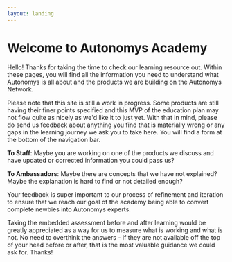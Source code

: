 ```yaml
---
layout: landing
---
```


# Welcome to Autonomys Academy

Hello! Thanks for taking the time to check our learning resource out. Within these pages, you will find all the information you need to understand what Autonomys is all about and the products we are building on the Autonomys Network.

Please note that this site is still a work in progress. Some products are still having their finer points specified and this MVP of the education plan may not flow quite as nicely as we'd like it to just yet. With that in mind, please do send us feedback about anything you find that is materially wrong or any gaps in the learning journey we ask you to take here. You will find a form at the bottom of the navigation bar.

**To Staff**: Maybe you are working on one of the products we discuss and have updated or corrected information you could pass us?

**To Ambassadors**: Maybe there are concepts that we have not explained? Maybe the explanation is hard to find or not detailed enough?

Your feedback is super important to our process of refinement and iteration to ensure that we reach our goal of the academy being able to convert complete newbies into Autonomys experts.

Taking the embedded assessment before and after learning would be greatly appreciated as a way for us to measure what is working and what is not. No need to overthink the answers - if they are not available off the top of your head before or after, that is the most valuable guidance we could ask for. Thanks!
